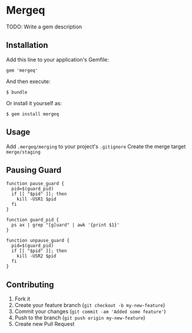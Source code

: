 # Mergeq

TODO: Write a gem description

## Installation

Add this line to your application's Gemfile:

    gem 'mergeq'

And then execute:

    $ bundle

Or install it yourself as:

    $ gem install mergeq

## Usage

Add `.mergeq/merging` to your project's `.gitignore`
Create the merge target `merge/staging`


## Pausing Guard

```
function pause_guard {
  pid=$(guard_pid)
  if [[ "$pid" ]]; then
    kill -USR1 $pid
  fi
}

function guard_pid {
  ps ax | grep "[g]uard" | awk '{print $1}'
}

function unpause_guard {
  pid=$(guard_pid)
  if [[ "$pid" ]]; then
    kill -USR2 $pid
  fi
}
```

## Contributing

1. Fork it
2. Create your feature branch (`git checkout -b my-new-feature`)
3. Commit your changes (`git commit -am 'Added some feature'`)
4. Push to the branch (`git push origin my-new-feature`)
5. Create new Pull Request
